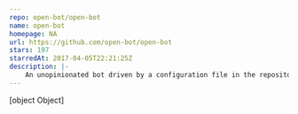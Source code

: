 ```yaml
---
repo: open-bot/open-bot
name: open-bot
homepage: NA
url: https://github.com/open-bot/open-bot
stars: 197
starredAt: 2017-04-05T22:21:25Z
description: |-
    An unopinionated bot driven by a configuration file in the repository.
---
```


[object Object]
